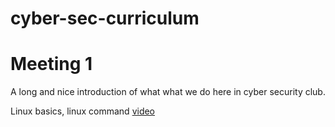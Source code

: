 # cyber-sec-curriculum

# Meeting 1 
A long and nice introduction of what what we do here in cyber security club.


Linux basics, linux command [video](https://www.youtube.com/watch?v=gd7BXuUQ91w)

